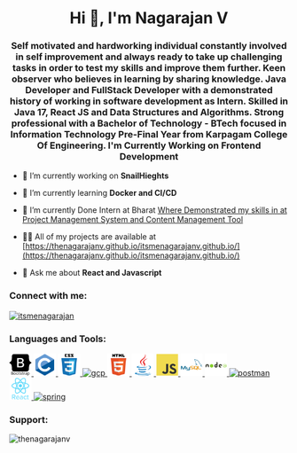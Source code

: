 <h1 align="center">Hi 👋, I'm Nagarajan V</h1>
<h3 align="center">Self motivated and hardworking individual constantly involved in self improvement and always ready to take up challenging tasks in order to test my skills and improve them further. Keen observer who believes in learning by sharing knowledge. Java Developer and FullStack Developer with a demonstrated history of working in software development as Intern. Skilled in Java 17, React JS and Data Structures and Algorithms. Strong professional with a Bachelor of Technology - BTech focused in Information Technology Pre-Final Year from Karpagam College Of Engineering. I'm Currently Working on Frontend Development</h3>

- 🔭 I’m currently working on **SnailHieghts**

- 🌱 I’m currently learning **Docker and CI/CD**

- 👯 I’m currently Done Intern at Bharat [Where Demonstrated my skills in at Project Management System and Content Management Tool](https://thenagarajanv.github.io/ContentMangementTool.github.io/)

- 👨‍💻 All of my projects are available at [https://thenagarajanv.github.io/itsmenagarajanv.github.io/](https://thenagarajanv.github.io/itsmenagarajanv.github.io/)

- 💬 Ask me about **React and Javascript**

<h3 align="left">Connect with me:</h3>
<p align="left">
<a href="https://linkedin.com/in/itsmenagarajan" target="blank"><img align="center" src="https://raw.githubusercontent.com/rahuldkjain/github-profile-readme-generator/master/src/images/icons/Social/linked-in-alt.svg" alt="itsmenagarajan" height="30" width="40" /></a>
</p>

<h3 align="left">Languages and Tools:</h3>
<p align="left"> <a href="https://getbootstrap.com" target="_blank" rel="noreferrer"> <img src="https://raw.githubusercontent.com/devicons/devicon/master/icons/bootstrap/bootstrap-plain-wordmark.svg" alt="bootstrap" width="40" height="40"/> </a> <a href="https://www.cprogramming.com/" target="_blank" rel="noreferrer"> <img src="https://raw.githubusercontent.com/devicons/devicon/master/icons/c/c-original.svg" alt="c" width="40" height="40"/> </a> <a href="https://www.w3schools.com/css/" target="_blank" rel="noreferrer"> <img src="https://raw.githubusercontent.com/devicons/devicon/master/icons/css3/css3-original-wordmark.svg" alt="css3" width="40" height="40"/> </a> <a href="https://cloud.google.com" target="_blank" rel="noreferrer"> <img src="https://www.vectorlogo.zone/logos/google_cloud/google_cloud-icon.svg" alt="gcp" width="40" height="40"/> </a> <a href="https://www.w3.org/html/" target="_blank" rel="noreferrer"> <img src="https://raw.githubusercontent.com/devicons/devicon/master/icons/html5/html5-original-wordmark.svg" alt="html5" width="40" height="40"/> </a> <a href="https://www.java.com" target="_blank" rel="noreferrer"> <img src="https://raw.githubusercontent.com/devicons/devicon/master/icons/java/java-original.svg" alt="java" width="40" height="40"/> </a> <a href="https://developer.mozilla.org/en-US/docs/Web/JavaScript" target="_blank" rel="noreferrer"> <img src="https://raw.githubusercontent.com/devicons/devicon/master/icons/javascript/javascript-original.svg" alt="javascript" width="40" height="40"/> </a> <a href="https://www.mysql.com/" target="_blank" rel="noreferrer"> <img src="https://raw.githubusercontent.com/devicons/devicon/master/icons/mysql/mysql-original-wordmark.svg" alt="mysql" width="40" height="40"/> </a> <a href="https://nodejs.org" target="_blank" rel="noreferrer"> <img src="https://raw.githubusercontent.com/devicons/devicon/master/icons/nodejs/nodejs-original-wordmark.svg" alt="nodejs" width="40" height="40"/> </a> <a href="https://postman.com" target="_blank" rel="noreferrer"> <img src="https://www.vectorlogo.zone/logos/getpostman/getpostman-icon.svg" alt="postman" width="40" height="40"/> </a> <a href="https://reactjs.org/" target="_blank" rel="noreferrer"> <img src="https://raw.githubusercontent.com/devicons/devicon/master/icons/react/react-original-wordmark.svg" alt="react" width="40" height="40"/> </a> <a href="https://spring.io/" target="_blank" rel="noreferrer"> <img src="https://www.vectorlogo.zone/logos/springio/springio-icon.svg" alt="spring" width="40" height="40"/> </a> </p>

<h3 align="left">Support:</h3>
<p><a href="https://www.buymeacoffee.com/thenagarajanv"> <img align="left" src="https://cdn.buymeacoffee.com/buttons/v2/default-yellow.png" height="50" width="210" alt="thenagarajanv" /></a></p><br><br>
